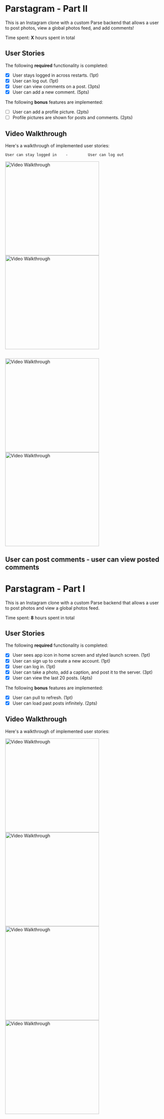 # Parstagram - Part II

This is an Instagram clone with a custom Parse backend that allows a user to post photos, view a global photos feed, and add comments!

Time spent: **X** hours spent in total

## User Stories

The following **required** functionality is completed:

- [X] User stays logged in across restarts. (1pt)
- [X] User can log out. (1pt)
- [X] User can view comments on a post. (3pts)
- [X] User can add a new comment. (5pts)

The following **bonus** features are implemented:

- [ ] User can add a profile picture. (2pts)
- [ ] Profile pictures are shown for posts and comments. (2pts)

## Video Walkthrough

Here's a walkthrough of implemented user stories:

    User can stay logged in    -         User can log out

<img src='https://github.com/nlawliet6/iOS-CodePath/blob/main/Parstagram/walkthrough2-1.gif' title='Video Walkthrough' width='300' alt='Video Walkthrough' /><img src='https://github.com/nlawliet6/iOS-CodePath/blob/main/Parstagram/walkthrough2-2.gif' title='Video Walkthrough' width='300' alt='Video Walkthrough' />

## 

<img src='https://github.com/nlawliet6/iOS-CodePath/blob/main/Parstagram/walkthrough2-3.gif' title='Video Walkthrough' width='300' alt='Video Walkthrough' /><img src='https://github.com/nlawliet6/iOS-CodePath/blob/main/Parstagram/walkthrough2-4.gif' title='Video Walkthrough' width='300' alt='Video Walkthrough' />

## User can post comments - user can view posted comments


# Parstagram - Part I

This is an Instagram clone with a custom Parse backend that allows a user to post photos and view a global photos feed.

Time spent: **8** hours spent in total

## User Stories

The following **required** functionality is completed:

- [X] User sees app icon in home screen and styled launch screen. (1pt)
- [X] User can sign up to create a new account. (1pt)
- [X] User can log in. (1pt)
- [X] User can take a photo, add a caption, and post it to the server. (3pt)
- [X] User can view the last 20 posts. (4pts)

The following **bonus** features are implemented:

- [X] User can pull to refresh. (1pt)
- [X] User can load past posts infinitely. (2pts)

## Video Walkthrough

Here's a walkthrough of implemented user stories:

<img src='https://github.com/nlawliet6/iOS-CodePath/blob/main/Parstagram/walkthrough1-1.gif' title='Video Walkthrough' width='300' alt='Video Walkthrough' /><img src='https://github.com/nlawliet6/iOS-CodePath/blob/main/Parstagram/walkthrough1-2.gif' title='Video Walkthrough' width='300' alt='Video Walkthrough' /><img src='https://github.com/nlawliet6/iOS-CodePath/blob/main/Parstagram/walkthrough1-3.gif' title='Video Walkthrough' width='300' alt='Video Walkthrough' /><img src='https://github.com/nlawliet6/iOS-CodePath/blob/main/Parstagram/walkthrough1-4.gif' title='Video Walkthrough' width='300' alt='Video Walkthrough' />
